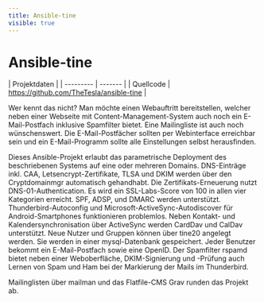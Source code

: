 ```yaml
---
title: Ansible-tine
visible: true
---
```


# Ansible-tine

| Projektdaten |
| --------- | ------- |
| Quellcode | https://github.com/TheTesla/ansible-tine |

Wer kennt das nicht? Man möchte einen Webauftritt bereitstellen, welcher neben einer Webseite mit Content-Management-System auch noch ein E-Mail-Postfach inklusive Spamfilter bietet. Eine Mailingliste ist auch noch wünschenswert. Die E-Mail-Postfächer sollten per Webinterface erreichbar sein und ein E-Mail-Programm sollte alle Einstellungen selbst herausfinden.

Dieses Ansible-Projekt erlaubt das parametrische Deployment des beschriebenen Systems auf eine oder mehreren Domains. DNS-Einträge inkl. CAA, Letsencrypt-Zertifikate, TLSA und DKIM werden über den Cryptdomainmgr automatisch gehandhabt. Die Zertifikats-Erneuerung nutzt DNS-01-Authentication. Es wird ein SSL-Labs-Score von 100 in allen vier Kategorien erreicht. SPF, ADSP, und DMARC werden unterstützt. Thunderbird-Autoconfig und Microsoft-ActiveSync-Autodiscover für Android-Smartphones funktionieren problemlos. Neben Kontakt- und Kalendersynchronisation über ActiveSync werden CardDav und CalDav unterstützt. Neue Nutzer und Gruppen können über tine20 angelegt werden. Sie werden in einer mysql-Datenbank gespeichert. Jeder Benutzer bekommt ein E-Mail-Postfach sowie eine OpenID. Der Spamfilter rspamd bietet neben einer Weboberfläche, DKIM-Signierung und -Prüfung auch Lernen von Spam und Ham bei der Markierung der Mails im Thunderbird.

Mailinglisten über mailman und das Flatfile-CMS Grav runden das Projekt ab.